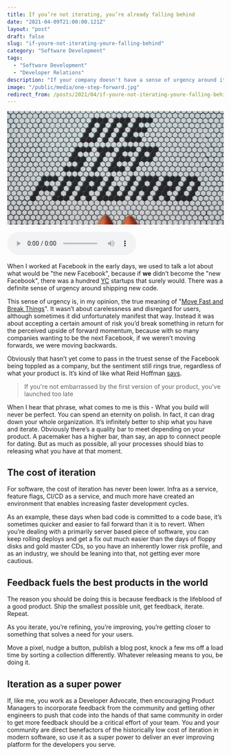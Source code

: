```yaml
---
title: If you’re not iterating, you’re already falling behind
date: "2021-04-09T21:00:00.121Z"
layout: "post"
draft: false
slug: "if-youre-not-iterating-youre-falling-behind"
category: "Software Development"
tags:
  - "Software Development"
  - "Developer Relations"
description: "If your company doesn't have a sense of urgency around iteration, then you're likely already falling behind"
image: "/public/media/one-step-forward.jpg"
redirect_from: /posts/2021/04/if-youre-not-iterating-youre-falling-behind
---
```


![A mosiac of tiles spelling out the words "One step forward"](/public/media/one-step-forward.jpg)

<audio controls preload="metadata" src="https://anchor.fm/s/57ec5b10/podcast/play/32042156/https%3A%2F%2Fd3ctxlq1ktw2nl.cloudfront.net%2Fstaging%2F2021-3-23%2Fd3e4cc8d-e408-7281-2fb0-f7e0ab756b5c.m4a" onplay="logPlay('if-youre-not-iterating-youre-falling-behind')"></audio>

When I worked at Facebook in the early days, we used to talk a lot about what would be "the new Facebook", because if **we** didn’t become the "new Facebook", there was a hundred [YC](https://www.ycombinator.com) startups that surely would. There was a definite sense of urgency around shipping new code. 

This sense of urgency is, in my opinion, the true meaning of "[Move Fast and Break Things](https://youtu.be/V6urvN_4q9I)". It wasn’t about carelessness and disregard for users, although sometimes it did unfortunately manifest that way. Instead it was about accepting a certain amount of risk you’d break something in return for the perceived upside of forward momentum, because with so many companies wanting to be the next Facebook, if we weren’t moving forwards, we were moving backwards.

Obviously that hasn’t yet come to pass in the truest sense of the Facebook being toppled as a company, but the sentiment still rings true, regardless of what your product is. It’s kind of like what Reid Hoffman [says](https://twitter.com/reidhoffman/status/847142924240379904?s=21). 

> If you're not embarrassed by the first version of your product, you've launched too late

When I hear that phrase, what comes to me is this - What you build will never be perfect. You can spend an eternity on polish. In fact, it can drag down your whole organization. It’s infinitely better to ship what you have and iterate. Obviously there’s a quality bar to meet depending on your product. A pacemaker has a higher bar, than say, an app to connect people for dating. But as much as possible, all your processes should bias to releasing what you have at that moment.

## The cost of iteration

For software, the cost of iteration has never been lower. Infra as a service, feature flags, CI/CD as a service, and much more have created an environment that enables increasing faster development cycles.

As an example, these days when bad code is committed to a code base, it’s sometimes quicker and easier to fail forward than it is to revert. When you’re dealing with a primarily server based piece of software, you can keep rolling deploys and get a fix out much easier than the days of floppy disks and gold master CDs, so you have an inherently lower risk profile, and as an industry, we should be leaning into that, not getting ever more cautious.

## Feedback fuels the best products in the world

The reason you should be doing this is because feedback is the lifeblood of a good product. Ship the smallest possible unit, get feedback, iterate. Repeat.

As you iterate, you’re refining, you’re improving, you’re getting closer to something that solves a need for your users.

Move a pixel, nudge a button, publish a blog post, knock a few ms off a load time by sorting a collection differently. Whatever releasing means to you, be doing it.

## Iteration as a super power

If, like me, you work as a Developer Advocate, then encouraging Product Managers to incorporate feedback from the community and getting other engineers to push that code into the hands of that same community in order to get more feedback should be a critical effort of your team. You and your community are direct benefactors of the historically low cost of iteration in modern software, so use it as a super power to deliver an ever improving platform for the developers you serve.